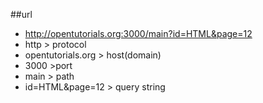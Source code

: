 ##url
- http://opentutorials.org:3000/main?id=HTML&page=12
- http > protocol
- opentutorials.org > host(domain)
- 3000 >port
- main > path
- id=HTML&page=12 > query string
